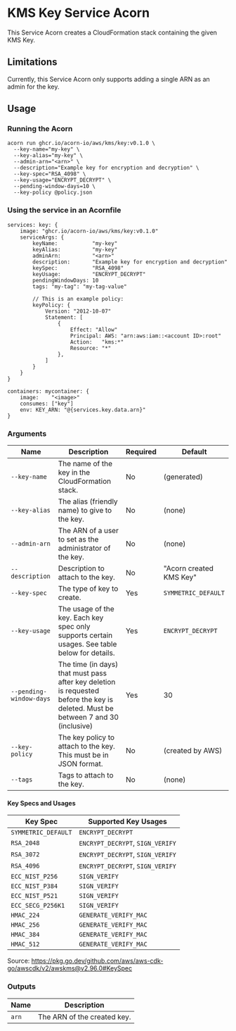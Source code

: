 # KMS Key Service Acorn

This Service Acorn creates a CloudFormation stack containing the given KMS Key.

## Limitations

Currently, this Service Acorn only supports adding a single ARN as an admin for the key.

## Usage

### Running the Acorn

```
acorn run ghcr.io/acorn-io/aws/kms/key:v0.1.0 \
  --key-name="my-key" \
  --key-alias="my-key" \
  --admin-arn="<arn>" \
  --description="Example key for encryption and decryption" \
  --key-spec="RSA_4098" \
  --key-usage="ENCRYPT_DECRYPT" \
  --pending-window-days=10 \
  --key-policy @policy.json
```

### Using the service in an Acornfile

```cue
services: key: {
    image: "ghcr.io/acorn-io/aws/kms/key:v0.1.0"
    serviceArgs: {
        keyName:           "my-key"
        keyAlias:          "my-key"
        adminArn:          "<arn>"
        description:       "Example key for encryption and decryption"
        keySpec:           "RSA_4098"
        keyUsage:          "ENCRYPT_DECRYPT"
        pendingWindowDays: 10
        tags: "my-tag": "my-tag-value"

        // This is an example policy:
        keyPolicy: {
            Version: "2012-10-07"
            Statement: [
                {
                    Effect: "Allow"
                    Principal: AWS: "arn:aws:iam::<account ID>:root"
                    Action:   "kms:*"
                    Resource: "*"
                },
            ]
        }
    }
}

containers: mycontainer: {
    image:    "<image>"
    consumes: ["key"]
    env: KEY_ARN: "@{services.key.data.arn}"
}

```

### Arguments

| Name                    | Description                                                                                                                       | Required | Default                 |
|-------------------------|-----------------------------------------------------------------------------------------------------------------------------------|----------|-------------------------|
| `--key-name`            | The name of the key in the CloudFormation stack.                                                                                  | No       | (generated)             |
| `--key-alias`           | The alias (friendly name) to give to the key.                                                                                     | No       | (none)                  |
| `--admin-arn`           | The ARN of a user to set as the administrator of the key.                                                                         | No       | (none)                  |
| `--description`         | Description to attach to the key.                                                                                                 | No       | "Acorn created KMS Key" |
| `--key-spec`            | The type of key to create.                                                                                                        | Yes      | `SYMMETRIC_DEFAULT`     |
| `--key-usage`           | The usage of the key. Each key spec only supports certain usages. See table below for details.                                    | Yes      | `ENCRYPT_DECRYPT`       |
| `--pending-window-days` | The time (in days) that must pass after key deletion is requested before the key is deleted. Must be between 7 and 30 (inclusive) | Yes      | 30                      |
| `--key-policy`          | The key policy to attach to the key. This must be in JSON format.                                                                 | No       | (created by AWS)        |
| `--tags`                | Tags to attach to the key.                                                                                                        | No       | (none)                  |

#### Key Specs and Usages

| Key Spec            | Supported Key Usages             |
|---------------------|----------------------------------|
| `SYMMETRIC_DEFAULT` | `ENCRYPT_DECRYPT`                |
| `RSA_2048`          | `ENCRYPT_DECRYPT`, `SIGN_VERIFY` |
| `RSA_3072`          | `ENCRYPT_DECRYPT`, `SIGN_VERIFY` |
| `RSA_4096`          | `ENCRYPT_DECRYPT`, `SIGN_VERIFY` |
| `ECC_NIST_P256`     | `SIGN_VERIFY`                    |
| `ECC_NIST_P384`     | `SIGN_VERIFY`                    |
| `ECC_NIST_P521`     | `SIGN_VERIFY`                    |
| `ECC_SECG_P256K1`   | `SIGN_VERIFY`                    |
| `HMAC_224`          | `GENERATE_VERIFY_MAC`            |
| `HMAC_256`          | `GENERATE_VERIFY_MAC`            |
| `HMAC_384`          | `GENERATE_VERIFY_MAC`            |
| `HMAC_512`          | `GENERATE_VERIFY_MAC`            |

Source: https://pkg.go.dev/github.com/aws/aws-cdk-go/awscdk/v2/awskms@v2.96.0#KeySpec

### Outputs

| Name  | Description                 |
|-------|-----------------------------|
| `arn` | The ARN of the created key. |
